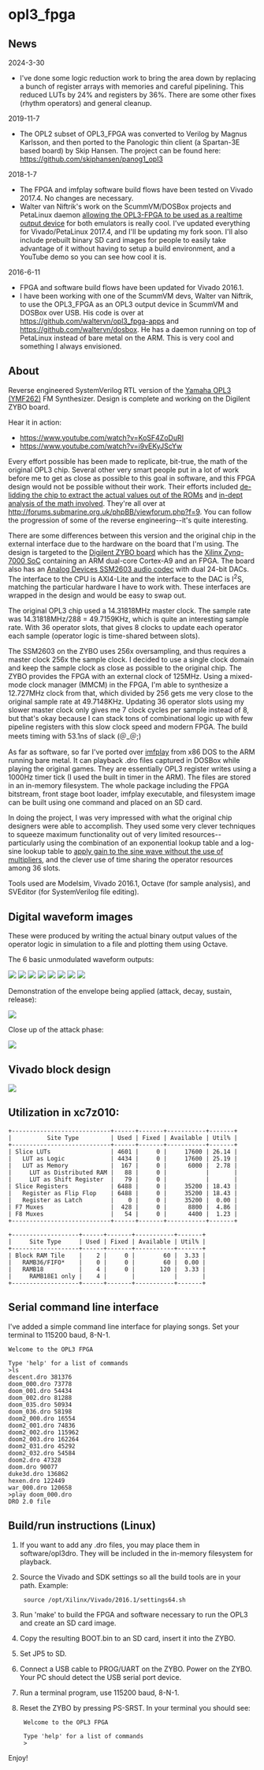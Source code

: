 opl3_fpga
=========
## News
2024-3-30
* I've done some logic reduction work to bring the area down by replacing a bunch of register arrays with memories and careful pipelining.
This reduced LUTs by 24% and registers by 36%. There are some other fixes (rhythm operators) and general cleanup.

2019-11-7
* The OPL2 subset of OPL3_FPGA was converted to Verilog by Magnus Karlsson, and then ported to the Panologic thin client (a Spartan-3E based board) by Skip Hansen. The project can be found here: https://github.com/skiphansen/panog1_opl3

2018-1-7
* The FPGA and imfplay software build flows have been tested on Vivado 2017.4. No changes are necessary.
* Walter van Niftrik's work on the ScummVM/DOSBox projects and PetaLinux daemon <a href="https://github.com/waltervn/opl3_fpga-apps">allowing the OPL3-FPGA to be used as a realtime output device</a> for both emulators is really cool. I've updated everything for Vivado/PetaLinux 2017.4, and I'll be updating my fork soon. I'll also include prebuilt binary SD card images for people to easily take advantage of it without having to setup a build environment, and a YouTube demo so you can see how cool it is.

2016-6-11
* FPGA and software build flows have been updated for Vivado 2016.1.
* I have been working with one of the ScummVM devs, Walter van Niftrik, to use the OPL3_FPGA as an OPL3 output device in ScummVM and DOSBox over USB. His code is over at https://github.com/waltervn/opl3_fpga-apps and https://github.com/waltervn/dosbox. He has a daemon running on top of PetaLinux instead of bare metal on the ARM. This is very cool and something I always envisioned.

## About
Reverse engineered SystemVerilog RTL version of the
<a href="http://en.wikipedia.org/wiki/Yamaha_YMF262">Yamaha OPL3 (YMF262)</a> FM Synthesizer.
Design is complete and working on the Digilent ZYBO board.

Hear it in action:
* https://www.youtube.com/watch?v=KoSF4ZoDuRI
* https://www.youtube.com/watch?v=i9vEKyJScYw

Every effort possible has been made to replicate, bit-true, the math of the original OPL3 chip. Several other very smart people put in a lot of work before me to get as close as possible to this goal in software, and this FPGA design would not be possible without their work. Their efforts included <a href="https://docs.google.com/document/d/18IGx18NQY_Q1PJVZ-bHywao9bhsDoAqoIn1rIm42nwo/edit">de-lidding the chip to extract the actual values out of the ROMs</a> and <a href="https://github.com/gtaylormb/opl3_fpga/blob/master/docs/opl3math/opl3math.pdf">in-dept analysis of the math involved</a>. They're all over at http://forums.submarine.org.uk/phpBB/viewforum.php?f=9. You can follow the progression of some of the reverse engineering--it's quite interesting.

There are some differences between this version and the original chip in the external interface due to the hardware on
the board that I'm using. The design is targeted to the <a href="https://www.digilentinc.com/Products/Detail.cfm?Prod=ZYBO">Digilent ZYBO board</a>
which has the <a href="http://www.xilinx.com/products/silicon-devices/soc/zynq-7000.html">Xilinx Zynq-7000
SoC</a> containing an ARM dual-core Cortex-A9 and an FPGA. The board also has an
<a href="http://www.analog.com/en/products/audio-video/audio-codecs/ssm2603.html#product-overview">Analog Devices SSM2603
audio codec</a> with dual 24-bit DACs. The interface to the CPU is AXI4-Lite
and the interface to the DAC is I<sup>2</sup>S, matching the particular hardware I have to work with. These
interfaces are wrapped in the design and would be easy to swap out.

The original OPL3 chip used a 14.31818MHz master clock. The sample rate was 14.31818MHz/288 = 49.7159KHz, which is quite an interesting sample rate. With 36 operator slots, that gives 8 clocks to update each operator each sample (operator logic is
time-shared between slots).

The SSM2603 on the ZYBO uses 256x oversampling, and thus requires a master clock 256x the sample clock.
I decided to use a single clock domain and keep the sample clock as close as possible to the original
chip. The ZYBO provides the FPGA with an external clock of 125MHz. Using a mixed-mode clock manager (MMCM) in the FPGA,
I'm able to synthesize a 12.727MHz clock from that, which divided by 256 gets me very close to the original
sample rate at 49.7148KHz. Updating 36 operator slots using my slower master clock only gives me 7 clock
cycles per sample instead of 8, but that's okay because I can stack tons of combinational logic up with
few pipeline registers with this slow clock speed and modern FPGA. The build meets timing with 53.1ns of slack (＠_＠;)

As far as software, so far I've ported over <a href="http://software.kvee.cz/imfplay/">imfplay</a> from x86 DOS to the ARM running bare metal. It can playback .dro files captured in DOSBox while playing the original games. They are essentially OPL3 register writes using a 1000Hz timer tick (I used the built in timer in the ARM). The files are stored in an in-memory filesystem. The whole package including the FPGA bitstream, front stage boot loader, imfplay executable, and filesystem image can be built using one command and placed on an SD card.

In doing the project, I was very impressed with what the original chip designers were able to accomplish. They used some very clever techniques to squeeze maximum functionality out of very limited resources--particularly using the combination of an exponential lookup table and a log-sine lookup table to <a href="https://github.com/gtaylormb/opl3_fpga/blob/master/docs/opl3math/opl3math.pdf">apply gain to the sine wave without the use of multipliers</a>, and the clever use of time sharing the operator resources among 36 slots.

Tools used are Modelsim, Vivado 2016.1, Octave (for sample analysis), and SVEditor (for SystemVerilog file editing).

## Digital waveform images
These were produced by writing the actual binary output values of the operator logic in simulation to a file and plotting them using Octave.

The 6 basic unmodulated waveform outputs:

<img src="http://i.imgur.com/ysmm3Sp.png?1">

<img src="http://i.imgur.com/ze8W5wU.png?1">

<img src="http://i.imgur.com/DHMkYkb.png?1">

<img src="http://i.imgur.com/t8UO1Xz.png?1">

<img src="http://i.imgur.com/0fmTRXg.png?1">

<img src="http://i.imgur.com/o1EIYDZ.png?1">

<img src="http://i.imgur.com/LKeYdRh.png?1">

<img src="http://i.imgur.com/5JEmWyz.png?1">

Demonstration of the envelope being applied (attack, decay, sustain, release):

<img src="http://i.imgur.com/Of8oeui.png?1">

Close up of the attack phase:

<img src="http://i.imgur.com/GVkxXhn.png?1">

## Vivado block design

<img src="https://github.com/gtaylormb/opl3_fpga/blob/master/docs/block_design.png">

## Utilization in xc7z010:

    +----------------------------+------+-------+-----------+-------+
    |          Site Type         | Used | Fixed | Available | Util% |
    +----------------------------+------+-------+-----------+-------+
    | Slice LUTs                 | 4601 |     0 |     17600 | 26.14 |
    |   LUT as Logic             | 4434 |     0 |     17600 | 25.19 |
    |   LUT as Memory            |  167 |     0 |      6000 |  2.78 |
    |     LUT as Distributed RAM |   88 |     0 |           |       |
    |     LUT as Shift Register  |   79 |     0 |           |       |
    | Slice Registers            | 6488 |     0 |     35200 | 18.43 |
    |   Register as Flip Flop    | 6488 |     0 |     35200 | 18.43 |
    |   Register as Latch        |    0 |     0 |     35200 |  0.00 |
    | F7 Muxes                   |  428 |     0 |      8800 |  4.86 |
    | F8 Muxes                   |   54 |     0 |      4400 |  1.23 |
    +----------------------------+------+-------+-----------+-------+

    +-------------------+------+-------+-----------+-------+
    |     Site Type     | Used | Fixed | Available | Util% |
    +-------------------+------+-------+-----------+-------+
    | Block RAM Tile    |    2 |     0 |        60 |  3.33 |
    |   RAMB36/FIFO*    |    0 |     0 |        60 |  0.00 |
    |   RAMB18          |    4 |     0 |       120 |  3.33 |
    |     RAMB18E1 only |    4 |       |           |       |
    +-------------------+------+-------+-----------+-------+

## Serial command line interface

I've added a simple command line interface for playing songs.
Set your terminal to 115200 baud, 8-N-1.

    Welcome to the OPL3 FPGA

    Type 'help' for a list of commands
    >ls
    descent.dro 381376
    doom_000.dro 73778
    doom_001.dro 54434
    doom_002.dro 81288
    doom_035.dro 50934
    doom_036.dro 58198
    doom2_000.dro 16554
    doom2_001.dro 74836
    doom2_002.dro 115962
    doom2_003.dro 162264
    doom2_031.dro 45292
    doom2_032.dro 54584
    doom2.dro 47328
    doom.dro 90077
    duke3d.dro 136862
    hexen.dro 122449
    war_000.dro 120658
    >play doom_000.dro
    DRO 2.0 file

## Build/run instructions (Linux)
1. If you want to add any .dro files, you may place them in software/opl3dro.
They will be included in the in-memory filesystem for playback.

2. Source the Vivado and SDK settings so all the build tools are in your path.
Example:

        source /opt/Xilinx/Vivado/2016.1/settings64.sh

3. Run 'make' to build the FPGA and software necessary to run the OPL3
and create an SD card image.

4. Copy the resulting BOOT.bin to an SD card, insert it into the ZYBO.

5. Set JP5 to SD.

6. Connect a USB cable to PROG/UART on the ZYBO. Power on the ZYBO. Your PC should detect the USB serial port device.

7. Run a terminal program, use 115200 baud, 8-N-1.

8. Reset the ZYBO by pressing PS-SRST. In your terminal you should see:

        Welcome to the OPL3 FPGA

        Type 'help' for a list of commands
        >

Enjoy!

